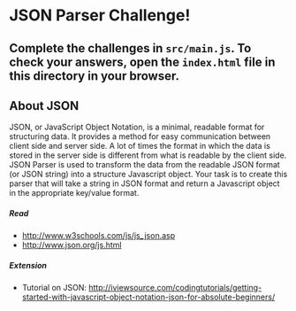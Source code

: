 # JSON Parser Challenge!

## Complete the challenges in ```src/main.js```. To check your answers, open the ```index.html``` file in this directory in your browser.

## About JSON

JSON, or JavaScript Object Notation, is a minimal, readable format for structuring data. It provides a method for easy communication between client side and server side. A lot of times the format in which the data is stored in the server side is different from what is readable by the client side. JSON Parser is used to transform the data from the readable JSON format (or JSON string) into a structure Javascript object. Your task is to create this parser that will take a string in JSON format and return a Javascript object in the appropriate key/value format.

##### Read
- <http://www.w3schools.com/js/js_json.asp>
- <http://www.json.org/js.html>

##### Extension

- Tutorial on JSON: <http://iviewsource.com/codingtutorials/getting-started-with-javascript-object-notation-json-for-absolute-beginners/>
